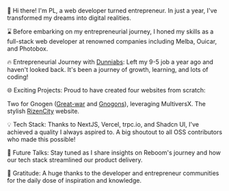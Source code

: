 🚀 Hi there! I'm PL, a web developer turned entrepreneur. In just a year, I've transformed my dreams into digital realities.

⌛ Before embarking on my entrepreneurial journey, I honed my skills as a full-stack web developer at renowned companies including Melba, Ouicar, and Photobox.

🔥 Entrepreneurial Journey with [Dunniabs](https://dunniabs.com): Left my 9-5 job a year ago and haven't looked back. It's been a journey of growth, learning, and lots of coding!

🌐 Exciting Projects: Proud to have created four websites from scratch:

Two for Gnogen ([Great-war](https://gng.gnogen.io) and [Gnogons](https://gnogons.gnogen.io)), leveraging MultiversX.
The stylish [RizenCity](https://rizencity.io) website.

💡 Tech Stack: Thanks to NextJS, Vercel, trpc.io, and Shadcn UI, I've achieved a quality I always aspired to. A big shoutout to all OSS contributors who made this possible!

📢 Future Talks: Stay tuned as I share insights on Reboom's journey and how our tech stack streamlined our product delivery.

🙏 Gratitude: A huge thanks to the developer and entrepreneur communities for the daily dose of inspiration and knowledge.
